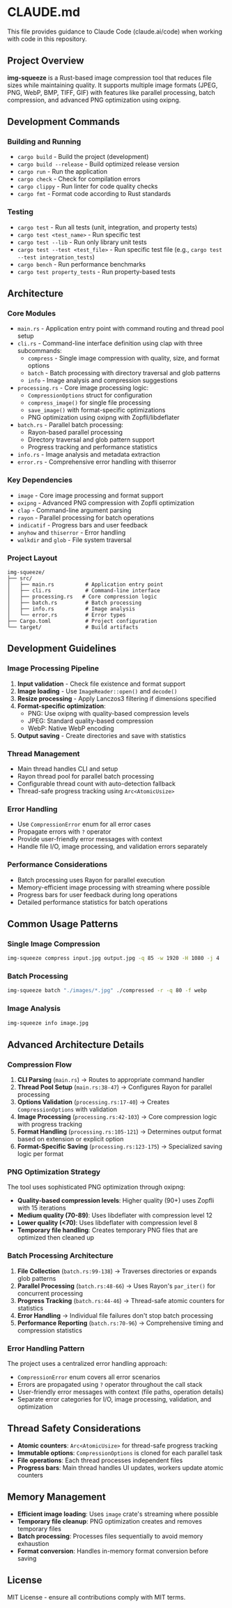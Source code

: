 # CLAUDE.md

This file provides guidance to Claude Code (claude.ai/code) when working with code in this repository.

## Project Overview

**img-squeeze** is a Rust-based image compression tool that reduces file sizes while maintaining quality. It supports multiple image formats (JPEG, PNG, WebP, BMP, TIFF, GIF) with features like parallel processing, batch compression, and advanced PNG optimization using oxipng.

## Development Commands

### Building and Running

- `cargo build` - Build the project (development)
- `cargo build --release` - Build optimized release version
- `cargo run` - Run the application
- `cargo check` - Check for compilation errors
- `cargo clippy` - Run linter for code quality checks
- `cargo fmt` - Format code according to Rust standards

### Testing

- `cargo test` - Run all tests (unit, integration, and property tests)
- `cargo test <test_name>` - Run specific test
- `cargo test --lib` - Run only library unit tests
- `cargo test --test <test_file>` - Run specific test file (e.g., `cargo test --test integration_tests`)
- `cargo bench` - Run performance benchmarks
- `cargo test property_tests` - Run property-based tests

## Architecture

### Core Modules

- `main.rs` - Application entry point with command routing and thread pool setup
- `cli.rs` - Command-line interface definition using clap with three subcommands:
  - `compress` - Single image compression with quality, size, and format options
  - `batch` - Batch processing with directory traversal and glob patterns
  - `info` - Image analysis and compression suggestions
- `processing.rs` - Core image processing logic:
  - `CompressionOptions` struct for configuration
  - `compress_image()` for single file processing
  - `save_image()` with format-specific optimizations
  - PNG optimization using oxipng with Zopfli/libdeflater
- `batch.rs` - Parallel batch processing:
  - Rayon-based parallel processing
  - Directory traversal and glob pattern support
  - Progress tracking and performance statistics
- `info.rs` - Image analysis and metadata extraction
- `error.rs` - Comprehensive error handling with thiserror

### Key Dependencies

- `image` - Core image processing and format support
- `oxipng` - Advanced PNG compression with Zopfli optimization
- `clap` - Command-line argument parsing
- `rayon` - Parallel processing for batch operations
- `indicatif` - Progress bars and user feedback
- `anyhow` and `thiserror` - Error handling
- `walkdir` and `glob` - File system traversal

### Project Layout

```text
img-squeeze/
├── src/
│   ├── main.rs          # Application entry point
│   ├── cli.rs           # Command-line interface
│   ├── processing.rs   # Core compression logic
│   ├── batch.rs         # Batch processing
│   ├── info.rs          # Image analysis
│   └── error.rs         # Error types
├── Cargo.toml           # Project configuration
└── target/              # Build artifacts
```

## Development Guidelines

### Image Processing Pipeline

1. **Input validation** - Check file existence and format support
2. **Image loading** - Use `ImageReader::open()` and `decode()`
3. **Resize processing** - Apply Lanczos3 filtering if dimensions specified
4. **Format-specific optimization**:
   - PNG: Use oxipng with quality-based compression levels
   - JPEG: Standard quality-based compression
   - WebP: Native WebP encoding
5. **Output saving** - Create directories and save with statistics

### Thread Management

- Main thread handles CLI and setup
- Rayon thread pool for parallel batch processing
- Configurable thread count with auto-detection fallback
- Thread-safe progress tracking using `Arc<AtomicUsize>`

### Error Handling

- Use `CompressionError` enum for all error cases
- Propagate errors with `?` operator
- Provide user-friendly error messages with context
- Handle file I/O, image processing, and validation errors separately

### Performance Considerations

- Batch processing uses Rayon for parallel execution
- Memory-efficient image processing with streaming where possible
- Progress bars for user feedback during long operations
- Detailed performance statistics for batch operations

## Common Usage Patterns

### Single Image Compression

```bash
img-squeeze compress input.jpg output.jpg -q 85 -w 1920 -H 1080 -j 4
```

### Batch Processing

```bash
img-squeeze batch "./images/*.jpg" ./compressed -r -q 80 -f webp
```

### Image Analysis

```bash
img-squeeze info image.jpg
```

## Advanced Architecture Details

### Compression Flow

1. **CLI Parsing** (`main.rs`) → Routes to appropriate command handler
2. **Thread Pool Setup** (`main.rs:38-47`) → Configures Rayon for parallel processing
3. **Options Validation** (`processing.rs:17-40`) → Creates `CompressionOptions` with validation
4. **Image Processing** (`processing.rs:42-103`) → Core compression logic with progress tracking
5. **Format Handling** (`processing.rs:105-121`) → Determines output format based on extension or explicit option
6. **Format-Specific Saving** (`processing.rs:123-175`) → Specialized saving logic per format

### PNG Optimization Strategy

The tool uses sophisticated PNG optimization through oxipng:

- **Quality-based compression levels**: Higher quality (90+) uses Zopfli with 15 iterations
- **Medium quality (70-89)**: Uses libdeflater with compression level 12
- **Lower quality (<70)**: Uses libdeflater with compression level 8
- **Temporary file handling**: Creates temporary PNG files that are optimized then cleaned up

### Batch Processing Architecture

1. **File Collection** (`batch.rs:99-138`) → Traverses directories or expands glob patterns
2. **Parallel Processing** (`batch.rs:48-66`) → Uses Rayon's `par_iter()` for concurrent processing
3. **Progress Tracking** (`batch.rs:44-46`) → Thread-safe atomic counters for statistics
4. **Error Handling** → Individual file failures don't stop batch processing
5. **Performance Reporting** (`batch.rs:70-96`) → Comprehensive timing and compression statistics

### Error Handling Pattern

The project uses a centralized error handling approach:

- `CompressionError` enum covers all error scenarios
- Errors are propagated using `?` operator throughout the call stack
- User-friendly error messages with context (file paths, operation details)
- Separate error categories for I/O, image processing, validation, and optimization

## Thread Safety Considerations

- **Atomic counters**: `Arc<AtomicUsize>` for thread-safe progress tracking
- **Immutable options**: `CompressionOptions` is cloned for each parallel task
- **File operations**: Each thread processes independent files
- **Progress bars**: Main thread handles UI updates, workers update atomic counters

## Memory Management

- **Efficient image loading**: Uses `image` crate's streaming where possible
- **Temporary file cleanup**: PNG optimization creates and removes temporary files
- **Batch processing**: Processes files sequentially to avoid memory exhaustion
- **Format conversion**: Handles in-memory format conversion before saving

## License

MIT License - ensure all contributions comply with MIT terms.
